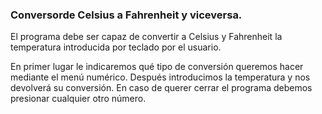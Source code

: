 ### Conversorde Celsius a Fahrenheit y viceversa.

El programa debe ser capaz de convertir a Celsius y Fahrenheit la temperatura introducida por teclado por el usuario.

En primer lugar le indicaremos qué tipo de conversión queremos hacer mediante el menú numérico.
Después introducimos la temperatura y nos devolverá su conversión.
En caso de querer cerrar el programa debemos presionar cualquier otro número.